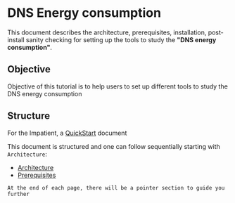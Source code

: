# DNS Energy consumption

This document describes the architecture, prerequisites, installation, post-install sanity checking for setting up the tools to study the **"DNS energy consumption"**. 

## Objective 
Objective of this tutorial is to help users to set up different tools to study the DNS energy consumption

## Structure

For the Impatient, a [QuickStart] document 

This document is structured and one can follow sequentially starting with ``` Architecture ```:

 * [Architecture]
 * [Prerequisites]
 
 ``` At the end of each page, there will be a pointer section to guide you further ```

# 


[Architecture]: https://github.com/AFNIC/EcoDNS/blob/main/Architecture.md
[QuickStart]: https://github.com//AFNIC/EcoDNS/blob/main/QuickStart.md
[Prerequisites]: https://github.com/AFNIC/EcoDNS/blob/main/Prerequisites.md


